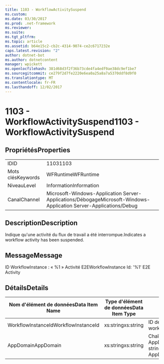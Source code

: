 ```yaml
---
title: 1103 - WorkflowActivitySuspend
ms.custom: 
ms.date: 03/30/2017
ms.prod: .net-framework
ms.reviewer: 
ms.suite: 
ms.tgt_pltfrm: 
ms.topic: article
ms.assetid: b64e15c2-cb2c-4314-9074-ce2c6717232e
caps.latest.revision: "2"
author: dotnet-bot
ms.author: dotnetcontent
manager: wpickett
ms.openlocfilehash: 381d68d3f2f36b73cde4fa4edf9ae38dc9ef1be7
ms.sourcegitcommit: ce279f2d7fe2220e6ea0a25a8a7a5370ddf8d9f0
ms.translationtype: MT
ms.contentlocale: fr-FR
ms.lasthandoff: 12/02/2017
---
```

# <a name="1103---workflowactivitysuspend"></a><span data-ttu-id="3d717-102">1103 - WorkflowActivitySuspend</span><span class="sxs-lookup"><span data-stu-id="3d717-102">1103 - WorkflowActivitySuspend</span></span>
## <a name="properties"></a><span data-ttu-id="3d717-103">Propriétés</span><span class="sxs-lookup"><span data-stu-id="3d717-103">Properties</span></span>  
  
|||  
|-|-|  
|<span data-ttu-id="3d717-104">ID</span><span class="sxs-lookup"><span data-stu-id="3d717-104">ID</span></span>|<span data-ttu-id="3d717-105">1103</span><span class="sxs-lookup"><span data-stu-id="3d717-105">1103</span></span>|  
|<span data-ttu-id="3d717-106">Mots clés</span><span class="sxs-lookup"><span data-stu-id="3d717-106">Keywords</span></span>|<span data-ttu-id="3d717-107">WFRuntime</span><span class="sxs-lookup"><span data-stu-id="3d717-107">WFRuntime</span></span>|  
|<span data-ttu-id="3d717-108">Niveau</span><span class="sxs-lookup"><span data-stu-id="3d717-108">Level</span></span>|<span data-ttu-id="3d717-109">Information</span><span class="sxs-lookup"><span data-stu-id="3d717-109">Information</span></span>|  
|<span data-ttu-id="3d717-110">Canal</span><span class="sxs-lookup"><span data-stu-id="3d717-110">Channel</span></span>|<span data-ttu-id="3d717-111">Microsoft-Windows-Application Server-Applications/Débogage</span><span class="sxs-lookup"><span data-stu-id="3d717-111">Microsoft-Windows-Application Server-Applications/Debug</span></span>|  
  
## <a name="description"></a><span data-ttu-id="3d717-112">Description</span><span class="sxs-lookup"><span data-stu-id="3d717-112">Description</span></span>  
 <span data-ttu-id="3d717-113">Indique qu'une activité du flux de travail a été interrompue.</span><span class="sxs-lookup"><span data-stu-id="3d717-113">Indicates a workflow activity has been suspended.</span></span>  
  
## <a name="message"></a><span data-ttu-id="3d717-114">Message</span><span class="sxs-lookup"><span data-stu-id="3d717-114">Message</span></span>  
 <span data-ttu-id="3d717-115">ID WorkflowInstance : « %1 » Activité E2E</span><span class="sxs-lookup"><span data-stu-id="3d717-115">WorkflowInstance Id: '%1' E2E Activity</span></span>  
  
## <a name="details"></a><span data-ttu-id="3d717-116">Détails</span><span class="sxs-lookup"><span data-stu-id="3d717-116">Details</span></span>  
  
|<span data-ttu-id="3d717-117">Nom d'élément de données</span><span class="sxs-lookup"><span data-stu-id="3d717-117">Data Item Name</span></span>|<span data-ttu-id="3d717-118">Type d'élément de données</span><span class="sxs-lookup"><span data-stu-id="3d717-118">Data Item Type</span></span>|<span data-ttu-id="3d717-119">Description</span><span class="sxs-lookup"><span data-stu-id="3d717-119">Description</span></span>|  
|--------------------|--------------------|-----------------|  
|<span data-ttu-id="3d717-120">WorkflowInstanceId</span><span class="sxs-lookup"><span data-stu-id="3d717-120">WorkflowInstanceId</span></span>|<span data-ttu-id="3d717-121">xs:string</span><span class="sxs-lookup"><span data-stu-id="3d717-121">xs:string</span></span>|<span data-ttu-id="3d717-122">ID de l'instance de flux de travail.</span><span class="sxs-lookup"><span data-stu-id="3d717-122">The workflow instance id.</span></span>|  
|<span data-ttu-id="3d717-123">AppDomain</span><span class="sxs-lookup"><span data-stu-id="3d717-123">AppDomain</span></span>|<span data-ttu-id="3d717-124">xs:string</span><span class="sxs-lookup"><span data-stu-id="3d717-124">xs:string</span></span>|<span data-ttu-id="3d717-125">Chaîne retournée par AppDomain.CurrentDomain.FriendlyName.</span><span class="sxs-lookup"><span data-stu-id="3d717-125">The string returned by AppDomain.CurrentDomain.FriendlyName.</span></span>|

